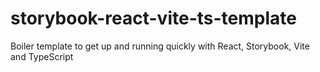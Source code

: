 # storybook-react-vite-ts-template
Boiler template to get up and running quickly with React, Storybook, Vite and TypeScript

